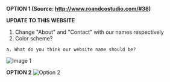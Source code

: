 **OPTION 1 (Source: http://www.roandcostudio.com/#38)**
>
**UPDATE TO THIS WEBSITE**
1. Change "About" and "Contact" with our names respectively
2. Color scheme?
>
    a. What do you think our website name should be?
![Image 1](https://user-images.githubusercontent.com/82464993/116099605-fb698580-a660-11eb-8cbd-cfd0d4410f61.JPG)


**OPTION 2**
![Option 2](https://user-images.githubusercontent.com/82464993/116104750-8cdaf680-a665-11eb-9611-96b4c64d8d6a.JPG)
